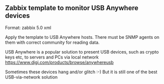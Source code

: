 
## Zabbix template to monitor USB Anywhere devices

Format: zabbix 5.0 xml

Apply the template to USB Anywhere hosts. There must be SNMP agents on them with correct community for reading data.


USB Anywhere is a popular solution to present USB devices, such as crypto keys etc, to servers and PCs via local network<br>
https://www.digi.com/products/browse/anywhereusb

Sometimes these devices hang and/or glitch :-) But it is still one of the best USB-via-network solution
